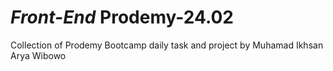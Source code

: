 <h1><em>Front-End</em> Prodemy-24.02</h1>
<p>Collection of Prodemy Bootcamp daily task and project by Muhamad Ikhsan Arya Wibowo</p>
